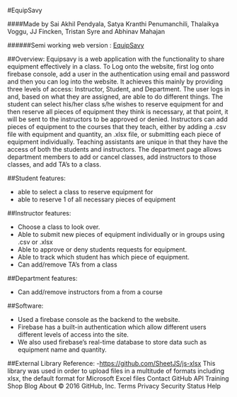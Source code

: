 #EquipSavy

####Made by Sai Akhil Pendyala, Satya Kranthi Penumanchili, Thalaikya Voggu, JJ Fincken, Tristan Syre and Abhinav Mahajan

######Semi working web version : <a target="_blank" href="http://equipsavy.000webhostapp.com/">EquipSavy</a>

##Overview:
Equipsavy is a web application with the functionality to share equipment effectively in a class. To Log onto the website, first log onto
firebase console, add a user in the authentication using email and password and then you can log into the website. It achieves this mainly
by providing three levels of access: Instructor, Student, and Department. The user logs in and, based on what they are assigned, are able
to do different things. The student can select his/her class s/he wishes to reserve equipment for and then reserve all pieces of equipment
they think is necessary, at that point, it will be sent to the instructors to be approved or denied. Instructors can add pieces of
equipment to the courses that they teach, either by adding a .csv file with equipment and quantity, an .xlsx file, or submitting each piece
of equipment individually. Teaching assistants are unique in that they have the access of both the students and instructors. The department
page allows department members to add or cancel classes, add instructors to those classes, and add TA’s to a class.

 ##Student features:
- able to select a class to reserve equipment for
- able to reserve 1 of all necessary pieces of equipment

##Instructor features:
-	Choose a class to look over.
-	Able to submit new pieces of equipment individually or in groups using .csv or .xlsx
-	Able to approve or deny students requests for equipment.
-	Able to track which student has which piece of equipment.
-	Can add/remove  TA’s from a class

##Department features:
-	Can add/remove instructors from a from a course

##Software:
-	Used a firebase console as the backend to the website.
-	Firebase has a built-in authentication which allow different users different levels of access into the site.
-	We also used firebase’s real-time database to store data such as equipment name and quantity.

##External Library Reference:
-https://github.com/SheetJS/js-xlsx
This library was used in order to upload files in a multitude of formats including xlsx, the default format for Microsoft Excel files
Contact GitHub API Training Shop Blog About
© 2016 GitHub, Inc. Terms Privacy Security Status Help
